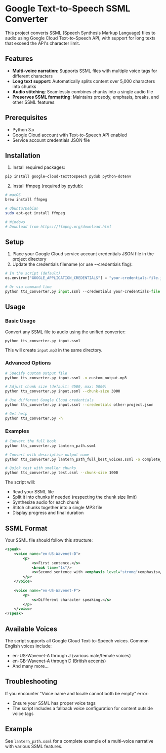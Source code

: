 # Google Text-to-Speech SSML Converter

This project converts SSML (Speech Synthesis Markup Language) files to audio using Google Cloud Text-to-Speech API, with support for long texts that exceed the API's character limit.

## Features

- **Multi-voice narration**: Supports SSML files with multiple voice tags for different characters
- **Long text support**: Automatically splits content over 5,000 characters into chunks
- **Audio stitching**: Seamlessly combines chunks into a single audio file
- **Preserves SSML formatting**: Maintains prosody, emphasis, breaks, and other SSML features

## Prerequisites

- Python 3.x
- Google Cloud account with Text-to-Speech API enabled
- Service account credentials JSON file

## Installation

1. Install required packages:
```bash
pip install google-cloud-texttospeech pydub python-dotenv
```

2. Install ffmpeg (required by pydub):
```bash
# macOS
brew install ffmpeg

# Ubuntu/Debian
sudo apt-get install ffmpeg

# Windows
# Download from https://ffmpeg.org/download.html
```

## Setup

1. Place your Google Cloud service account credentials JSON file in the project directory
2. Update the credentials filename (or use --credentials flag):
```python
# In the script (default)
os.environ["GOOGLE_APPLICATION_CREDENTIALS"] = "your-credentials-file.json"

# Or via command line
python tts_converter.py input.ssml --credentials your-credentials-file.json
```

## Usage

### Basic Usage

Convert any SSML file to audio using the unified converter:

```bash
python tts_converter.py input.ssml
```

This will create `input.mp3` in the same directory.

### Advanced Options

```bash
# Specify custom output file
python tts_converter.py input.ssml -o custom_output.mp3

# Adjust chunk size (default: 4500, max: 5000)
python tts_converter.py input.ssml --chunk-size 3000

# Use different Google Cloud credentials
python tts_converter.py input.ssml --credentials other-project.json

# Get help
python tts_converter.py -h
```

### Examples

```bash
# Convert the full book
python tts_converter.py lantern_path.ssml

# Convert with descriptive output name
python tts_converter.py lantern_path_full_best_voices.ssml -o complete_audiobook.mp3

# Quick test with smaller chunks
python tts_converter.py test.ssml --chunk-size 1000
```

The script will:
- Read your SSML file
- Split it into chunks if needed (respecting the chunk size limit)
- Synthesize audio for each chunk
- Stitch chunks together into a single MP3 file
- Display progress and final duration

## SSML Format

Your SSML file should follow this structure:

```xml
<speak>
    <voice name="en-US-Wavenet-D">
        <p>
            <s>First sentence.</s>
            <break time="1s"/>
            <s>Second sentence with <emphasis level="strong">emphasis</emphasis>.</s>
        </p>
    </voice>
    
    <voice name="en-US-Wavenet-F">
        <p>
            <s>Different character speaking.</s>
        </p>
    </voice>
</speak>
```

## Available Voices

The script supports all Google Cloud Text-to-Speech voices. Common English voices include:
- en-US-Wavenet-A through J (various male/female voices)
- en-GB-Wavenet-A through D (British accents)
- And many more...

## Troubleshooting

If you encounter "Voice name and locale cannot both be empty" error:
- Ensure your SSML has proper voice tags
- The script includes a fallback voice configuration for content outside voice tags

## Example

See `lantern_path.ssml` for a complete example of a multi-voice narrative with various SSML features.